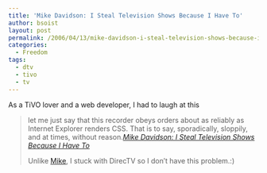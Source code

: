 ```yaml
---
title: 'Mike Davidson: I Steal Television Shows Because I Have To'
author: bsoist
layout: post
permalink: /2006/04/13/mike-davidson-i-steal-television-shows-because-i-have-to/
categories:
  - Freedom
tags:
  - dtv
  - tivo
  - tv
---
```

As a TiVO lover and a web developer, I had to laugh at this  


> let me just say that this recorder obeys orders about as reliably as Internet Explorer renders CSS. That is to say, sporadically, sloppily, and at times, without reason.<cite><a href="http://www.mikeindustries.com/blog/archive/2006/04/i-steal-television-shows">Mike Davidson: I Steal Television Shows Because I Have To</a></cite></p>
Unlike [Mike][1], I stuck with DirecTV so I don&#8217;t have this problem.:)

 [1]: http://www.mikeindustries.com/blog/archive/2006/04/i-steal-television-shows
